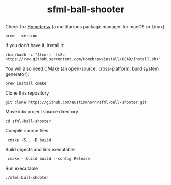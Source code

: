 <h1>
    <p align="center">sfml-ball-shooter</p>
</h1>

Check for <a href="https://brew.sh">Homebrew</a> (a multifarious package manager for macOS or Linux):

    brew --version

If you don't have it, install it:

    /bin/bash -c "$(curl -fsSL https://raw.githubusercontent.com/Homebrew/install/HEAD/install.sh)"

You will also need <a href="https://cmake.org">CMake</a> (an open-source, cross-platform, build system generator):

    brew install cmake

Clone this repository

    git clone https://github.com/austinmhorn/sfml-ball-shooter.git

Move into project source directory

    cd sfml-ball-shooter

Compile source files

     cmake -S . -B build

Build objects and link executable
    
     cmake --build build --config Release

Run executable

    ./sfml-ball-shooter
